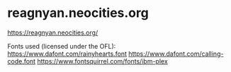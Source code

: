 # reagnyan.neocities.org
https://reagnyan.neocities.org/

Fonts used (licensed under the OFL):
https://www.dafont.com/rainyhearts.font
https://www.dafont.com/calling-code.font
https://www.fontsquirrel.com/fonts/ibm-plex